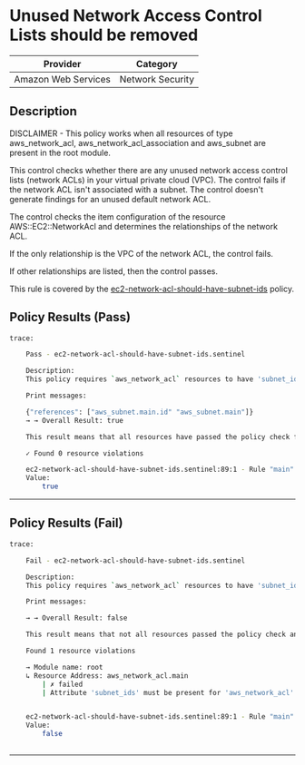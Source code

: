 # Unused Network Access Control Lists should be removed

| Provider            |     Category     |
|---------------------| ---------------- |
| Amazon Web Services | Network Security |

## Description

DISCLAIMER - This policy works when all resources of type aws_network_acl, aws_network_acl_association and aws_subnet are present in the root module.

This control checks whether there are any unused network access control lists (network ACLs) in your virtual private cloud (VPC). The control fails if the network ACL isn't associated with a subnet. The control doesn't generate findings for an unused default network ACL.

The control checks the item configuration of the resource AWS::EC2::NetworkAcl and determines the relationships of the network ACL.

If the only relationship is the VPC of the network ACL, the control fails.

If other relationships are listed, then the control passes.

This rule is covered by the [ec2-network-acl-should-have-subnet-ids](../../policies/ec2/ec2-network-acl-should-have-subnet-ids.sentinel) policy.

## Policy Results (Pass)
```bash
trace:

    Pass - ec2-network-acl-should-have-subnet-ids.sentinel

    Description:
    This policy requires `aws_network_acl` resources to have 'subnet_ids' present.

    Print messages:

    {"references": ["aws_subnet.main.id" "aws_subnet.main"]}
    → → Overall Result: true

    This result means that all resources have passed the policy check for the policy ec2-network-acl-should-have-subnet-ids.

    ✓ Found 0 resource violations

    ec2-network-acl-should-have-subnet-ids.sentinel:89:1 - Rule "main"
    Value:
        true

```

---

## Policy Results (Fail)
```bash
trace:

    Fail - ec2-network-acl-should-have-subnet-ids.sentinel

    Description:
    This policy requires `aws_network_acl` resources to have 'subnet_ids' present.

    Print messages:

    → → Overall Result: false

    This result means that not all resources passed the policy check and the protected behavior is not allowed for the policy ec2-network-acl-should-have-subnet-ids.

    Found 1 resource violations

    → Module name: root
    ↳ Resource Address: aws_network_acl.main
        | ✗ failed
        | Attribute 'subnet_ids' must be present for 'aws_network_acl' resources or it should include 'subnet_ids' through 'aws_network_acl_association'. Refer to https://docs.aws.amazon.com/securityhub/latest/userguide/ec2-controls.html#ec2-16 for more details.


    ec2-network-acl-should-have-subnet-ids.sentinel:89:1 - Rule "main"
    Value:
        false
        
```
---